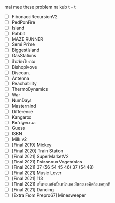 mai mee these problem na kub t - t
- [ ] FibonacciRecursionV2
- [ ] PedPonFire
- [ ] Island
- [ ] Rabbit
- [ ] MAZE RUNNER
- [ ] Semi Prime
- [ ] BiggestIsland
- [ ] GasStations
- [ ] ชีวะจักรโบราณ
- [ ] BishopMove
- [ ] Discount
- [ ] Antenna
- [ ] Reachability
- [ ] ThermoDynamics
- [ ] War
- [ ] NumDays
- [ ] Mastermind
- [ ] Difference
- [ ] Kangaroo
- [ ] Refrigerator
- [ ] Guess
- [ ] ISBN
- [ ] Milk v2
- [ ] [Final 2019] Mickey
- [ ] [Final 2020] Train Station
- [ ] [Final 2021] SuperMarketV2
- [ ] [Final 2021] Poisonous Vegetables
- [ ] [Final 2021] 37 (56 54 45 46) 37 (54 48)
- [ ] [Final 2021] Music Lover
- [ ] [Final 2021] 113
- [ ] [Final 2021] เห็นทะเลยังเป็นหน้าเธอ มันละเมอคิดถึงเธอทุกที
- [ ] [Final 2021] Dancing
- [ ] [Extra From Prepro67] Minesweeper
